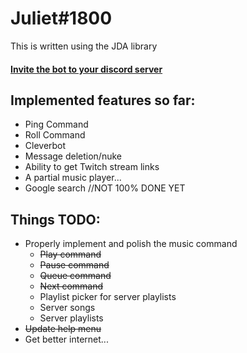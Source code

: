 # Juliet#1800

This is written using the JDA library
#### [Invite the bot to your discord server](https://discordapp.com/oauth2/authorize?client_id=292978791113031690&scope=bot&permissions=90)

## Implemented features so far:
* Ping Command
* Roll Command
* Cleverbot
* Message deletion/nuke
* Ability to get Twitch stream links
* A partial music player...
* Google search //NOT 100% DONE YET

## Things TODO:
* Properly implement and polish the music command
  * ~~Play command~~
  * ~~Pause command~~
  * ~~Queue command~~
  * ~~Next command~~
  * Playlist picker for server playlists
  * Server songs
  * Server playlists
* ~~Update help menu~~
* Get better internet...